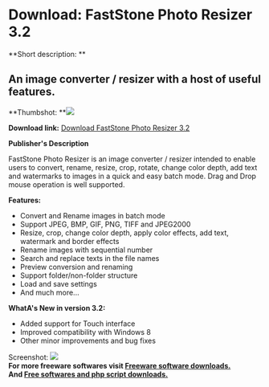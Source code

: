 # Download: FastStone Photo Resizer 3.2

**Short description: **

## An image converter / resizer with a host of useful features.

  
**Thumbshot: **![](http://www.freewarefiles.com/screenshot/fasstnphotoresizer_md.gif)   
  
**Download link:** [Download FastStone Photo Resizer 3.2](http://freesoftwares.boysofts.com/FastStone-Photo-Resizer_program_18760.html)  
  

**Publisher's Description**  
  

FastStone Photo Resizer is an image converter / resizer intended to enable
users to convert, rename, resize, crop, rotate, change color depth, add text
and watermarks to images in a quick and easy batch mode. Drag and Drop mouse
operation is well supported.

**Features:**

  * Convert and Rename images in batch mode 
  * Support JPEG, BMP, GIF, PNG, TIFF and JPEG2000 
  * Resize, crop, change color depth, apply color effects, add text, watermark and border effects 
  * Rename images with sequential number 
  * Search and replace texts in the file names 
  * Preview conversion and renaming 
  * Support folder/non-folder structure 
  * Load and save settings 
  * And much more... 

**WhatA's New in version 3.2:**

  * Added support for Touch interface 
  * Improved compatibility with Windows 8 
  * Other minor improvements and bug fixes 

  
  
Screenshot:
![](http://www.freewarefiles.com/screenshot/fasstnphotoresizer.gif)  
**For more freeware softwares visit [Freeware software downloads.](http://freesoftwares.boysofts.com/)**   
**And [Free softwares and php script downloads.](http://www.boysofts.com/)**

